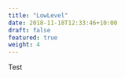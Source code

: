 ```yaml
---
title: "LowLevel"
date: 2018-11-18T12:33:46+10:00
draft: false
featured: true
weight: 4
---
```


Test
